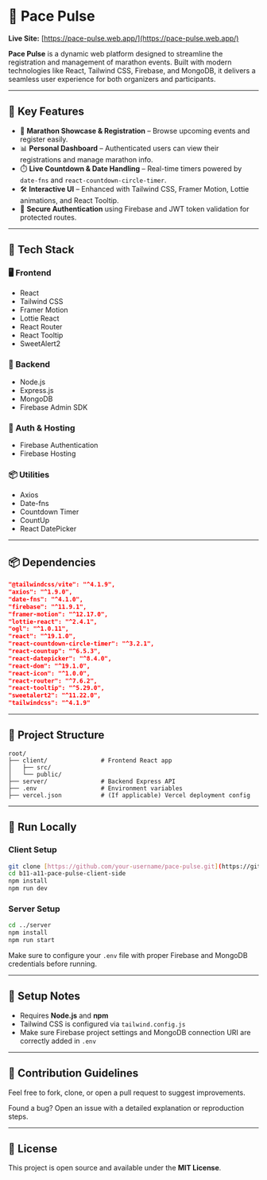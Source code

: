 # 🌟 Pace Pulse

**Live Site:** [https://pace-pulse.web.app/](https://pace-pulse.web.app/)

**Pace Pulse** is a dynamic web platform designed to streamline the registration and management of marathon events. Built with modern technologies like React, Tailwind CSS, Firebase, and MongoDB, it delivers a seamless user experience for both organizers and participants.

---

## 🚀 Key Features

- 🏃 **Marathon Showcase & Registration** – Browse upcoming events and register easily.
- 📊 **Personal Dashboard** – Authenticated users can view their registrations and manage marathon info.
- ⏱️ **Live Countdown & Date Handling** – Real-time timers powered by `date-fns` and `react-countdown-circle-timer`.
- 🛠️ **Interactive UI** – Enhanced with Tailwind CSS, Framer Motion, Lottie animations, and React Tooltip.
- 🔐 **Secure Authentication** using Firebase and JWT token validation for protected routes.

---

## 🧩 Tech Stack

### 🖥️ Frontend
- React
- Tailwind CSS
- Framer Motion
- Lottie React
- React Router
- React Tooltip
- SweetAlert2

### 🔧 Backend
- Node.js
- Express.js
- MongoDB
- Firebase Admin SDK

### 🔐 Auth & Hosting
- Firebase Authentication
- Firebase Hosting

### 📦 Utilities
- Axios
- Date-fns
- Countdown Timer
- CountUp
- React DatePicker

---

## 📦 Dependencies

```json
"@tailwindcss/vite": "^4.1.9",
"axios": "^1.9.0",
"date-fns": "^4.1.0",
"firebase": "^11.9.1",
"framer-motion": "^12.17.0",
"lottie-react": "^2.4.1",
"ogl": "^1.0.11",
"react": "^19.1.0",
"react-countdown-circle-timer": "^3.2.1",
"react-countup": "^6.5.3",
"react-datepicker": "^8.4.0",
"react-dom": "^19.1.0",
"react-icon": "^1.0.0",
"react-router": "^7.6.2",
"react-tooltip": "^5.29.0",
"sweetalert2": "^11.22.0",
"tailwindcss": "^4.1.9"
```

---

## 📁 Project Structure

```
root/
├── client/               # Frontend React app
│   ├── src/
│   └── public/
├── server/               # Backend Express API
├── .env                  # Environment variables
├── vercel.json           # (If applicable) Vercel deployment config
```

---

## 🚀 Run Locally

### Client Setup

```bash
git clone [https://github.com/your-username/pace-pulse.git](https://github.com/WasefUllah/b11-a11-pace-pulse-client-side.git)
cd b11-a11-pace-pulse-client-side
npm install
npm run dev
```

### Server Setup

```bash
cd ../server
npm install
npm run start
```

Make sure to configure your `.env` file with proper Firebase and MongoDB credentials before running.

---

## 🧩 Setup Notes

- Requires **Node.js** and **npm**
- Tailwind CSS is configured via `tailwind.config.js`
- Make sure Firebase project settings and MongoDB connection URI are correctly added in `.env`

---

## 🤝 Contribution Guidelines

Feel free to fork, clone, or open a pull request to suggest improvements.

Found a bug? Open an issue with a detailed explanation or reproduction steps.

---

## 📄 License

This project is open source and available under the **MIT License**.
